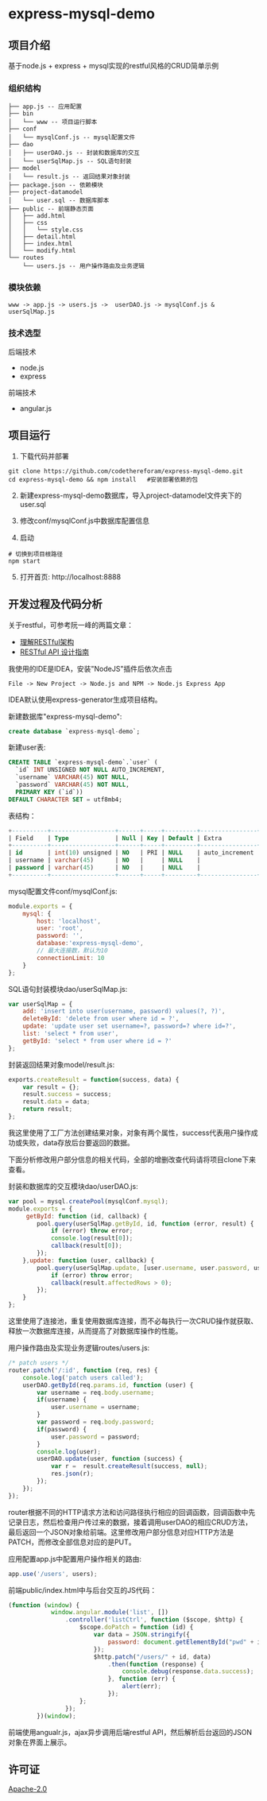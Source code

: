 # express-mysql-demo

## 项目介绍

基于node.js + express + mysql实现的restful风格的CRUD简单示例

### 组织结构

```
├── app.js -- 应用配置
├── bin
│   └── www -- 项目运行脚本
├── conf
│   └── mysqlConf.js -- mysql配置文件
├── dao
│   ├── userDAO.js -- 封装和数据库的交互
│   └── userSqlMap.js -- SQL语句封装
├── model
│   └── result.js -- 返回结果对象封装
├── package.json -- 依赖模块
├── project-datamodel
│   └── user.sql -- 数据库脚本
├── public -- 前端静态页面
│   ├── add.html
│   ├── css
│   │   └── style.css
│   ├── detail.html
│   ├── index.html
│   └── modify.html
└── routes
    └── users.js -- 用户操作路由及业务逻辑
```

### 模块依赖

```
www -> app.js -> users.js ->  userDAO.js -> mysqlConf.js & userSqlMap.js
```

### 技术选型

 后端技术
- node.js
- express

前端技术
- angular.js

## 项目运行

1. 下载代码并部署

```
git clone https://github.com/codethereforam/express-mysql-demo.git
cd express-mysql-demo && npm install   #安装部署依赖的包
```

2. 新建express-mysql-demo数据库，导入project-datamodel文件夹下的user.sql

3. 修改conf/mysqlConf.js中数据库配置信息

4. 启动

```
# 切换到项目根路径
npm start
```

5. 打开首页: http://localhost:8888

## 开发过程及代码分析

关于restful，可参考阮一峰的两篇文章：
- [理解RESTful架构](http://www.ruanyifeng.com/blog/2011/09/restful.html)
- [RESTful API 设计指南](http://www.ruanyifeng.com/blog/2014/05/restful_api.html)

我使用的IDE是IDEA，安装"NodeJS"插件后依次点击

```
File -> New Project -> Node.js and NPM -> Node.js Express App
```

IDEA默认使用express-generator生成项目结构。

新建数据库"express-mysql-demo":

```sql
create database `express-mysql-demo`;
```

新建user表:

```sql
CREATE TABLE `express-mysql-demo`.`user` (
  `id` INT UNSIGNED NOT NULL AUTO_INCREMENT,
  `username` VARCHAR(45) NOT NULL,
  `password` VARCHAR(45) NOT NULL,
  PRIMARY KEY (`id`))
DEFAULT CHARACTER SET = utf8mb4;
```

表结构：

```sql
+----------+------------------+------+-----+---------+----------------+
| Field    | Type             | Null | Key | Default | Extra          |
+----------+------------------+------+-----+---------+----------------+
| id       | int(10) unsigned | NO   | PRI | NULL    | auto_increment |
| username | varchar(45)      | NO   |     | NULL    |                |
| password | varchar(45)      | NO   |     | NULL    |                |
+----------+------------------+------+-----+---------+----------------+
```

mysql配置文件conf/mysqlConf.js:

```js
module.exports = {
    mysql: {
        host: 'localhost',
        user: 'root',
        password: '',
        database:'express-mysql-demo',
        // 最大连接数，默认为10
        connectionLimit: 10
    }
};
```

SQL语句封装模块dao/userSqlMap.js:

```js
var userSqlMap = {
    add: 'insert into user(username, password) values(?, ?)',
    deleteById: 'delete from user where id = ?',
    update: 'update user set username=?, password=? where id=?',
    list: 'select * from user',
    getById: 'select * from user where id = ?'
};
```

封装返回结果对象model/result.js:

```js
exports.createResult = function(success, data) {
    var result = {};
    result.success = success;
    result.data = data;
    return result;
};
```

我这里使用了工厂方法创建结果对象，对象有两个属性，success代表用户操作成功或失败，data存放后台要返回的数据。

下面分析修改用户部分信息的相关代码，全部的增删改查代码请将项目clone下来查看。

封装和数据库的交互模块dao/userDAO.js:

```js
var pool = mysql.createPool(mysqlConf.mysql);
module.exports = {
     getById: function (id, callback) {
        pool.query(userSqlMap.getById, id, function (error, result) {
            if (error) throw error;
            console.log(result[0]);
            callback(result[0]);
        });
    },update: function (user, callback) {
        pool.query(userSqlMap.update, [user.username, user.password, user.id], function (error, result) {
            if (error) throw error;
            callback(result.affectedRows > 0);
        });
    }
};
```

这里使用了连接池，重复使用数据库连接，而不必每执行一次CRUD操作就获取、释放一次数据库连接，从而提高了对数据库操作的性能。

用户操作路由及实现业务逻辑routes/users.js:

```js
/* patch users */
router.patch('/:id', function (req, res) {
    console.log('patch users called');
    userDAO.getById(req.params.id, function (user) {
        var username = req.body.username;
        if(username) {
            user.username = username;
        }
        var password = req.body.password;
        if(password) {
            user.password = password;
        }
        console.log(user);
        userDAO.update(user, function (success) {
            var r =  result.createResult(success, null);
            res.json(r);
        });
    });
});
```

router根据不同的HTTP请求方法和访问路径执行相应的回调函数，回调函数中先记录日志，然后检查用户传过来的数据，接着调用userDAO的相应CRUD方法，最后返回一个JSON对象给前端。这里修改用户部分信息对应HTTP方法是PATCH，而修改全部信息对应的是PUT。

应用配置app.js中配置用户操作相关的路由:

```js
app.use('/users', users);
```

前端public/index.html中与后台交互的JS代码：

```js
(function (window) {
            window.angular.module('list', [])
                .controller('listCtrl', function ($scope, $http) {
                    $scope.doPatch = function (id) {
                        var data = JSON.stringify({
                            password: document.getElementById("pwd" + id).value
                        });
                        $http.patch("/users/" + id, data)
                            .then(function (response) {
	                            console.debug(response.data.success);
                            }, function (err) {
                                alert(err);
                            });
                    };
                });
        })(window);
```

前端使用angualr.js，ajax异步调用后端restful API，然后解析后台返回的JSON对象在界面上展示。

## 许可证

[Apache-2.0](http://www.apache.org/licenses/LICENSE-2.0)
